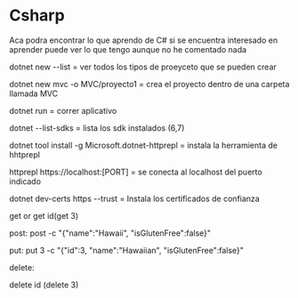 # Csharp

Aca podra encontrar lo que aprendo de C# 
si se encuentra interesado en aprender
puede ver lo que tengo aunque no he comentado nada

dotnet new --list = ver todos los tipos de proeyceto que se pueden crear

dotnet new mvc -o MVC/proyecto1 = crea el proyecto dentro de una carpeta llamada MVC

dotnet run  = correr aplicativo 

dotnet --list-sdks = lista los sdk instalados (6,7)

dotnet tool install -g Microsoft.dotnet-httprepl = instala la herramienta de hhtprepl

httprepl https://localhost:[PORT] = se conecta al localhost del puerto indicado

dotnet dev-certs https --trust = Instala los certificados de confianza

get or get id(get 3)

post:
post -c "{"name":"Hawaii", "isGlutenFree":false}"

put:
put 3 -c "{"id":3, "name":"Hawaiian", "isGlutenFree":false}"

delete:

delete id (delete 3)

